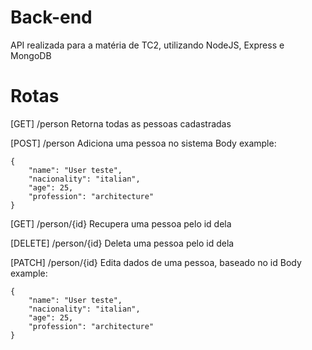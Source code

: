 # Back-end

API realizada para a matéria de TC2, utilizando NodeJS, Express e MongoDB

# Rotas

[GET] /person 
Retorna todas as pessoas cadastradas

[POST] /person
Adiciona uma pessoa no sistema
Body example:
```
{
    "name": "User teste",
    "nacionality": "italian",
    "age": 25,
    "profession": "architecture"
}
```

[GET] /person/{id}
Recupera uma pessoa pelo id dela

[DELETE] /person/{id}
Deleta uma pessoa pelo id dela

[PATCH] /person/{id}
Edita dados de uma pessoa, baseado no id
Body example:
```
{
    "name": "User teste",
    "nacionality": "italian",
    "age": 25,
    "profession": "architecture"
}
```